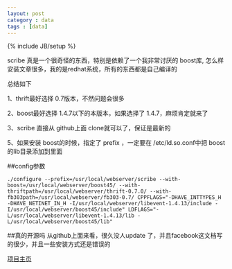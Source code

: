 ```yaml
---
layout: post
category : data 
tags : [data]
---
```

{% include JB/setup %}


scribe 真是一个很奇怪的东西，特别是依赖了一个我非常讨厌的 boost库, 怎么样安装文章很多，我的是redhat系统，所有的东西都是自己编译的  

总结如下

1、thrift最好选择 0.7版本，不然问题会很多  

2、boost最好选择 1.4.7以下的本版本，如果选择了 1.4.7，麻烦肯定就来了  

3、scribe 直接从 github上面 clone就可以了，保证是最新的  

5、如果安装 boost的时候，指定了 prefix ，一定要在 /etc/ld.so.conf中把 boost的lib目录添加到里面  

##config参数 

    ./configure --prefix=/usr/local/webserver/scribe --with-boost=/usr/local/webserver/boost45/ --with-thriftpath=/usr/local/webserver/thrift-0.7.0/ --with-fb303path=/usr/local/webserver/fb303-0.7/ CPPFLAGS="-DHAVE_INTTYPES_H -DHAVE_NETINET_IN_H -I/usr/local/webserver/libevent-1.4.13/include -I/usr/local/webserver/boost45/include" LDFLAGS="-L/usr/local/webserver/libevent-1.4.13/lib -L/usr/local/webserver/boost45/lib"

##真的开源吗
从github上面来看，很久没人update 了，并且facebook这文档写的很少，并且一些安装方式还是错误的  


[项目主页](https://github.com/facebook/scribe)
